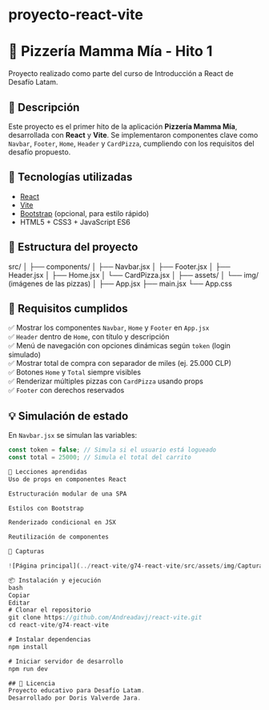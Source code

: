 # proyecto-react-vite

# 🍕 Pizzería Mamma Mía - Hito 1

Proyecto realizado como parte del curso de Introducción a React de Desafío Latam.

## 📌 Descripción

Este proyecto es el primer hito de la aplicación **Pizzería Mamma Mía**, desarrollada con **React** y **Vite**. Se implementaron componentes clave como `Navbar`, `Footer`, `Home`, `Header` y `CardPizza`, cumpliendo con los requisitos del desafío propuesto.

## 🚀 Tecnologías utilizadas

- [React](https://reactjs.org/)
- [Vite](https://vitejs.dev/)
- [Bootstrap](https://getbootstrap.com/) (opcional, para estilo rápido)
- HTML5 + CSS3 + JavaScript ES6

## 📁 Estructura del proyecto


src/
│
├── components/
│ ├── Navbar.jsx
│ ├── Footer.jsx
│ ├── Header.jsx
│ ├── Home.jsx
│ └── CardPizza.jsx
│
├── assets/
│ └── img/ (imágenes de las pizzas)
│
├── App.jsx
├── main.jsx
└── App.css



## 🎯 Requisitos cumplidos

✅ Mostrar los componentes `Navbar`, `Home` y `Footer` en `App.jsx`  
✅ `Header` dentro de `Home`, con título y descripción  
✅ Menú de navegación con opciones dinámicas según `token` (login simulado)  
✅ Mostrar total de compra con separador de miles (ej. 25.000 CLP)  
✅ Botones `Home` y `Total` siempre visibles  
✅ Renderizar múltiples pizzas con `CardPizza` usando props  
✅ `Footer` con derechos reservados

## 💡 Simulación de estado

En `Navbar.jsx` se simulan las variables:

```js
const token = false; // Simula si el usuario está logueado
const total = 25000; // Simula el total del carrito

🧠 Lecciones aprendidas
Uso de props en componentes React

Estructuración modular de una SPA

Estilos con Bootstrap

Renderizado condicional en JSX

Reutilización de componentes

📸 Capturas

![Página principal](../react-vite/g74-react-vite/src/assets/img/Captura%20de%20pantalla_readme.jpeg)

📦 Instalación y ejecución
bash
Copiar
Editar
# Clonar el repositorio
git clone https://github.com/Andreadavj/react-vite.git
cd react-vite/g74-react-vite

# Instalar dependencias
npm install

# Iniciar servidor de desarrollo
npm run dev

## 📝 Licencia
Proyecto educativo para Desafío Latam.
Desarrollado por Doris Valverde Jara.